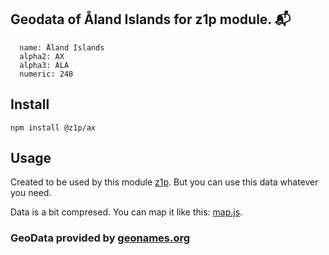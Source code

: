 
## Geodata of Åland Islands for z1p module. :mailbox_with_mail:

```
  name: Åland Islands
  alpha2: AX
  alpha3: ALA
  numeric: 248
```

## Install

```
npm install @z1p/ax
```

## Usage

Created to be used by this module [z1p](https://github.com/vzhufk/z1p).
But you can use this data whatever you need.

Data is a bit compresed. You can map it like this: [map.js](https://github.com/vzhufk/z1p/blob/master/src/map.js).

### GeoData provided by **[geonames.org](http://www.geonames.org/)**
